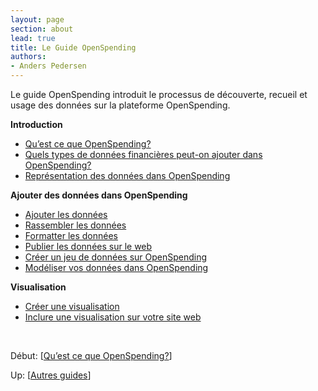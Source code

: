 ```yaml
---
layout: page
section: about
lead: true
title: Le Guide OpenSpending
authors:
- Anders Pedersen
---
```

Le guide OpenSpending introduit le processus de découverte, recueil et usage des données sur la plateforme OpenSpending.

<strong>Introduction</strong>

<ul>
<li><a href="./quest-ce-que-openspending/">Qu’est ce que OpenSpending?</a></li>
<li><a href="./quels-types-de-donnees-financieres-peut-on-ajouter-dans-openspending/">Quels types de données financières peut-on ajouter dans OpenSpending?</a></li>
<li><a href="./representation-des-donnees-dans-openspending/">Représentation des données dans OpenSpending</a></li>
</ul>
<strong>Ajouter des données dans OpenSpending</strong>

<ul>
<li><a href="./ajouter-des-donnees-dans-openspending/">Ajouter les données</a></li>
<li><a href="./rassembler-les-donnees/">Rassembler les données</a></li>
<li><a href="./formatter-les-donnees/">Formatter les données</a></li>
<li><a href="./publier-les-donnees-sur-le-web/">Publier les données sur le web</a></li>
<li><a href="./creer-un-jeu-de-donnees-sur-openspending/">Créer un jeu de données sur OpenSpending</a></li>
<li><a href="./modeliser-vos-donnees-dans-openspending/">Modéliser vos données dans OpenSpending</a></li>
</ul>
<strong> Visualisation</strong>

<ul>
<li><a href="./creer-une-visualisation/">Créer une visualisation</a></li>
<li><a href="./inclure-une-visualisation-sur-votre-site-web/">Inclure une visualisation sur votre site web</a></li>
</ul>
&nbsp;

Début: [<a href="./quest-ce-que-openspending/">Qu’est ce que OpenSpending?</a>]

Up: [<a href="../">Autres guides</a>]

&nbsp;

&nbsp;
